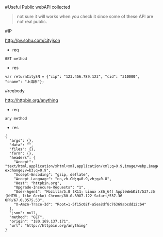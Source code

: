 #Useful Public webAPI collected
> not sure it will works when you check it since some of these API are not real public.

#IP

http://pv.sohu.com/cityjson

- req
```
GET method
```
- res
```
var returnCitySN = {"cip": "123.456.789.123", "cid": "310000", "cname": "上海市"};
```


#reqbody

http://httpbin.org/anything

- req
```
any method
```
- res
```
{
  "args": {}, 
  "data": "", 
  "files": {}, 
  "form": {}, 
  "headers": {
    "Accept": "text/html,application/xhtml+xml,application/xml;q=0.9,image/webp,image/apng,*/*;q=0.8,application/signed-exchange;v=b3;q=0.9", 
    "Accept-Encoding": "gzip, deflate", 
    "Accept-Language": "en,zh-CN;q=0.9,zh;q=0.8", 
    "Host": "httpbin.org", 
    "Upgrade-Insecure-Requests": "1", 
    "User-Agent": "Mozilla/5.0 (X11; Linux x86_64) AppleWebKit/537.36 (KHTML, like Gecko) Chrome/80.0.3987.122 Safari/537.36 OPR/67.0.3575.53", 
    "X-Amzn-Trace-Id": "Root=1-5f15c02f-a5ea8df8c76369abcdd12cb4"
  }, 
  "json": null, 
  "method": "GET", 
  "origin": "180.169.137.171", 
  "url": "http://httpbin.org/anything"
}
```